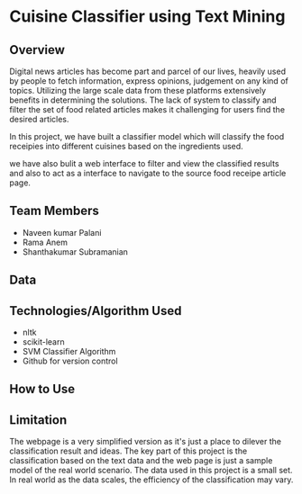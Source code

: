 # Cuisine Classifier using Text Mining

## Overview
Digital news articles has become part and parcel of our lives, heavily used by people to fetch information, express opinions, judgement on any kind of topics. Utilizing the large scale data from these platforms extensively benefits in determining the solutions.
The lack of system to classify and filter the set of food related articles makes it challenging for users find the desired articles. 

In this project, we have built a classifier model which will classify the food receipies into different cuisines based on the ingredients used. 

we have also bulit a web interface to filter and view the classified results and also to act as a interface to navigate to the source food receipe article page.


## Team Members
- Naveen kumar Palani
- Rama Anem
- Shanthakumar Subramanian


## Data


## Technologies/Algorithm Used
- nltk
- scikit-learn
- SVM Classifier Algorithm
- Github for version control

## How to Use


## Limitation
The webpage is a very simplified version as it's just a place to dilever the classification result and ideas. The key part of this project is the classification based on the text data and the web page is just a sample model of the real world scenario. The data used in this project is a small set. In real world as the data scales, the efficiency of the classification may vary.

